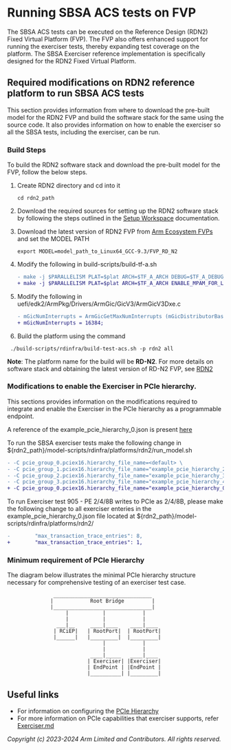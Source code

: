 
# Running SBSA ACS tests on FVP

The SBSA ACS tests can be executed on the Reference Design (RDN2) Fixed Virtual Platform (FVP). The FVP also offers enhanced support for running the exerciser tests, thereby expanding test coverage on the platform. The SBSA Exerciser reference implementation is specifically designed for the RDN2 Fixed Virtual Platform.


## Required modifications on RDN2 reference platform to run SBSA ACS tests

This section provides information from where to download the pre-built model for the RDN2 FVP and build the software stack for the same using the source code. It also provides information on how to enable the exerciser so all the SBSA tests, including the exerciser, can be run.

### Build Steps

To build the RDN2 software stack and download the pre-built model for the FVP, follow the below steps.

1. Create RDN2 directory and cd into it
   ```
   cd rdn2_path
   ```

2. Download the required sources for setting up the RDN2 software stack by following the steps outlined in the [Setup Workspace](https://neoverse-reference-design.docs.arm.com/en/latest/user_guides/getting_started.html) documentation.

3. Download the latest version of RDN2 FVP from [Arm Ecosystem FVPs](https://developer.arm.com/downloads/-/arm-ecosystem-fvps) and set the MODEL PATH
   ```
   export MODEL=model_path_to_Linux64_GCC-9.3/FVP_RD_N2
   ```

4. Modify the following in build-scripts/build-tf-a.sh
   ```diff
   - make -j $PARALLELISM PLAT=$plat ARCH=$TF_A_ARCH DEBUG=$TF_A_DEBUG_ENABLED ${tfa_build_flags} ${targets}
   + make -j $PARALLELISM PLAT=$plat ARCH=$TF_A_ARCH ENABLE_MPAM_FOR_LOWER_ELS=1 RAS_TRAP_LOWER_EL_ERR_ACCESS=0 DEBUG=$TF_A_DEBUG_ENABLED ${tfa_build_flags} ${targets}
   ```

5. Modify the following in uefi/edk2/ArmPkg/Drivers/ArmGic/GicV3/ArmGicV3Dxe.c
   ```diff
   - mGicNumInterrupts = ArmGicGetMaxNumInterrupts (mGicDistributorBase);
   + mGicNumInterrupts = 16384;
   ```

6. Build the platform using the command
  ```
   ./build-scripts/rdinfra/build-test-acs.sh -p rdn2 all
   ```


**Note**: The platform name for the build will be **RD-N2**. For more details on software stack and obtaining the latest version of RD-N2 FVP, see [RDN2](https://gitlab.arm.com/infra-solutions/reference-design/docs/infra-refdesign-docs/-/tree/main/platforms/rdn2)


### Modifications to enable the Exerciser in PCIe hierarchy.

This sections provides information on the modifications required to integrate and enable the Exerciser in the PCIe hierarchy as a programmable endpoint.

A reference of the example_pcie_hierarchy_0.json is present [here](example_pcie_hierarchy_0.json)

To run the SBSA exerciser tests make the following change in ${rdn2_path}/model-scripts/rdinfra/platforms/rdn2/run_model.sh

```diff
- -C pcie_group_0.pciex16.hierarchy_file_name=<default> \
- -C pcie_group_1.pciex16.hierarchy_file_name="example_pcie_hierarchy_2.json" \
- -C pcie_group_2.pciex16.hierarchy_file_name="example_pcie_hierarchy_3.json" \
- -C pcie_group_3.pciex16.hierarchy_file_name="example_pcie_hierarchy_4.json" \
+ -C pcie_group_0.pciex16.hierarchy_file_name="example_pcie_hierarchy_0.json" \
```

To run Exerciser test 905 - PE 2/4/8B writes to PCIe as 2/4/8B, please make the following change to all exerciser enteries in the example_pcie_hierarchy_0.json file located at ${rdn2_path}/model-scripts/rdinfra/platforms/rdn2/

```diff
-        "max_transaction_trace_entries": 8,
+        "max_transaction_trace_entries": 1,
```

### Minimum requirement of PCIe Hierarchy

The diagram below illustrates the minimal PCIe hierarchy structure necessary for comprehensive testing of an exerciser test case.

```
               ________________________________
              |            Root Bridge         |
              |________________________________|
                   |           |            |
                   |           |            |
                ___|__     ____|____    ____|____
               | RCiEP|   | RootPort|  | RootPort|
               |______|   |_________|  |_________|
                               |            |
                               |            |
                           ____|_____   ____|____
                          | Exerciser| |Exerciser|
                          | EndPoint | |EndPoint |
                          |__________| |_________|
```

## Useful links

- For information on configuring the [PCIe Hierarchy](PCIeConfigurableHierarchy.md)
- For more information on PCIe capabilities that exerciser supports, refer [Exerciser.md](Exerciser.md)

*Copyright (c) 2023-2024 Arm Limited and Contributors. All rights reserved.*
